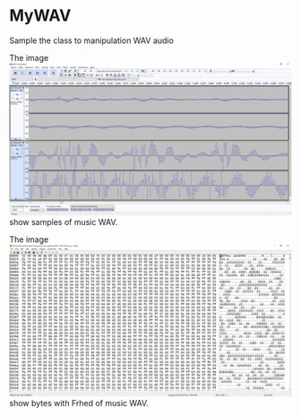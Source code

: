 # MyWAV
Sample the class to manipulation WAV audio<br/>

The image <img src="tela do audacity com amostras.png" alt="Window Audacity with samples" /> show samples of music WAV.<br/>

The image <img src="tela do frhed com bytes.png" alt="Show bytes with Frhed" /> show bytes with Frhed of music WAV.<br/>